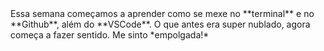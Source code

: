 <title><font color="green"> Aprendizados da semana </title><font>
Essa semana começamos a aprender como se mexe no **terminal** e no **Github**, além do **VSCode**. O que antes era super nublado, agora começa a fazer sentido. Me sinto *empolgada!*

